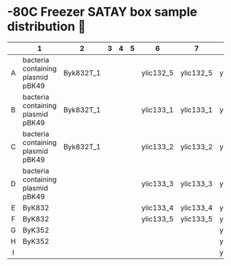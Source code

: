 
# -80C Freezer SATAY box sample distribution :whale:

|   | 1  |  2 |  3 | 4  | 5  |  6 | 7  | 8  | 9  |
|:---:|---|---|---|---|---|---|---|---|---|
| A  | bacteria containing <br> plasmid  pBK49   | Byk832T_1  |   |   |   | ylic132_5 | ylic132_5 | ylic128 | yLL135 |
|  B | bacteria containing <br> plasmid  pBK49  | Byk832T_1  |   |   |   | ylic133_1  | ylic133_1   | ylic128 | yLL135 |
| C  | bacteria containing <br> plasmid  pBK49  | Byk832T_1  |   |   |   | ylic133_2  | ylic133_2  | ylic130  | yLL135  |
| D  | bacteria containing <br> plasmid  pBK49  |   |   |   |   |  ylic133_3 |  ylic133_3 | ylic130 | yLL135  |
| E  | ByK832 |   |   |   |   | ylic133_4  | ylic133_4    | ylic131  | ylic131  |
|  F | ByK832 |   |   |   |   |ylic133_5    | ylic133_5   | ylic132_1 | ylic132_1 |
| G  | ByK352 |   |   |   |   |   |   | ylic132_2 | ylic132_2 |
|  H | ByK352  |   |   |   |   |   |   | ylic132_3 | ylic132_3 |
|  I |   |   |   |   |   |   |   | ylic132_4 | ylic132_4 |
